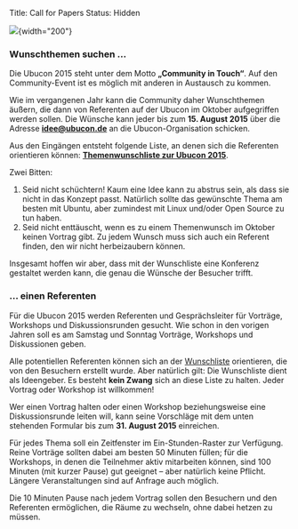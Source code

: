 Title: Call for Papers
Status: Hidden

![]({filename}/files/hwtk.jpg){width="200"}

### Wunschthemen suchen …

Die Ubucon 2015 steht unter dem Motto **„Community in Touch“**. Auf den
Community-Event ist es möglich mit anderen in Austausch zu kommen.

Wie im vergangenen Jahr kann die Community daher Wunschthemen äußern,
die dann von Referenten auf der Ubucon im Oktober aufgegriffen werden
sollen. Die Wünsche kann jeder bis zum **15. August 2015** über die
Adresse **<idee@ubucon.de>** an die Ubucon-Organisation schicken.

Aus den Eingängen entsteht folgende Liste, an denen sich die Referenten
orientieren können: **[Themenwunschliste zur Ubucon
2015](/2015/themenwunschliste)**.

Zwei Bitten:

1.  Seid nicht schüchtern! Kaum eine Idee kann zu abstrus sein, als dass
    sie nicht in das Konzept passt. Natürlich sollte das gewünschte
    Thema am besten mit Ubuntu, aber zumindest mit Linux und/oder Open
    Source zu tun haben.
2.  Seid nicht enttäuscht, wenn es zu einem Themenwunsch im Oktober
    keinen Vortrag gibt. Zu jedem Wunsch muss sich auch ein Referent
    finden, den wir nicht herbeizaubern können.

Insgesamt hoffen wir aber, dass mit der Wunschliste eine Konferenz
gestaltet werden kann, die genau die Wünsche der Besucher trifft.

### … einen Referenten

Für die Ubucon 2015 werden Referenten und Gesprächsleiter für Vorträge,
Workshops und Diskussionsrunden gesucht. Wie schon in den vorigen Jahren
soll es am Samstag und Sonntag Vorträge, Workshops und Diskussionen
geben.

Alle potentiellen Referenten können sich an der
[Wunschliste](/2015/themenwunschliste) orientieren, die von den
Besuchern erstellt wurde. Aber natürlich gilt: Die Wunschliste dient als
Ideengeber. Es besteht **kein Zwang** sich an diese Liste zu halten.
Jeder Vortrag oder Workshop ist willkommen!

Wer einen Vortrag halten oder einen Workshop beziehungsweise eine
Diskussionsrunde leiten will, kann seine Vorschläge mit dem unten
stehenden Formular bis zum **31. August 2015** einreichen.

Für jedes Thema soll ein Zeitfenster im Ein-Stunden-Raster zur
Verfügung. Reine Vorträge sollten dabei am besten 50 Minuten füllen; für
die Workshops, in denen die Teilnehmer aktiv mitarbeiten können, sind
100 Minuten (mit kurzer Pause) gut geeignet – aber natürlich keine
Pflicht. Längere Veranstaltungen sind auf Anfrage auch möglich.

Die 10 Minuten Pause nach jedem Vortrag sollen den Besuchern und den
Referenten ermöglichen, die Räume zu wechseln, ohne dabei hetzen zu
müssen.

